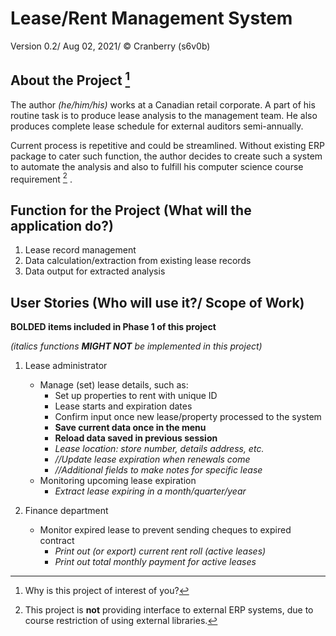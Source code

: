 # Lease/Rent Management System
Version 0.2/ Aug 02, 2021/ &copy; Cranberry (s6v0b)

## About the Project [^1] 

The author *(he/him/his)* works at a Canadian retail corporate.
A part of his routine task is to produce lease analysis to the management team.
He also produces complete lease schedule for external auditors semi-annually.


Current process is repetitive and could be streamlined.
Without existing ERP package to cater such function,
the author decides to create such a system to automate the analysis
and also to fulfill his computer science course requirement [^2] .

## Function for the Project (What will the application do?)

1. Lease record management
2. Data calculation/extraction from existing lease records
3. Data output for extracted analysis

## User Stories (Who will use it?/ Scope of Work)
**BOLDED items included in Phase 1 of this project**

*(italics functions **MIGHT NOT** be implemented in this project)*

1.  Lease administrator
    * Manage (set) lease details, such as:
        * Set up properties to rent with unique ID
        * Lease starts and expiration dates
        * Confirm input once new lease/property processed to the system
        * **Save current data once in the menu**
        * **Reload data saved in previous session**
        * *Lease location: store number, details address, etc.*
        * *//Update lease expiration when renewals come*
        * *//Additional fields to make notes for specific lease*
    * Monitoring upcoming lease expiration
        * *Extract lease expiring in a month/quarter/year*
    
2. Finance department 
    * Monitor expired lease to prevent sending cheques to expired contract
      * *Print out *(or export)* current rent roll (active leases)*
      * *Print out total monthly payment for active leases*

    
[^1]: Why is this project of interest of you?

[^2]: This project is **not** providing interface to external ERP systems, due to course
restriction of using external libraries.